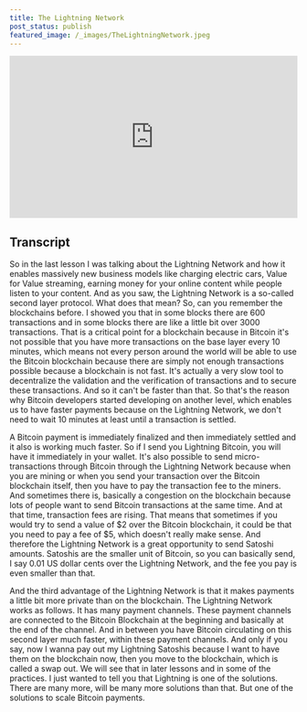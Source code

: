 ```yaml
---
title: The Lightning Network
post_status: publish
featured_image: /_images/TheLightningNetwork.jpeg
---
```


<div style="padding:56.25% 0 0 0;position:relative;"><iframe src="https://player.vimeo.com/video/845863001?badge=0&amp;autopause=0&amp;player_id=0&amp;app_id=58479" frameborder="0" allow="autoplay; fullscreen; picture-in-picture" allowfullscreen style="position:absolute;top:0;left:0;width:100%;height:100%;" title="015 The Lightning Network"></iframe></div>

<div style="margin-bottom:30px;"></div>

## Transcript


So in the last lesson I was talking about the Lightning Network and how it enables massively new business models like charging electric cars, Value for Value streaming, earning money for your online content while people listen to your content. And as you saw, the Lightning Network is a so-called second layer protocol. What does that mean? So, can you remember the blockchains before. I showed you that in some blocks there are 600 transactions and in some blocks there are like a little bit over 3000 transactions. That is a critical point for a blockchain because in Bitcoin it's not possible that you have more transactions on the base layer every 10 minutes, which means not every person around the world will be able to use the Bitcoin blockchain because there are simply not enough transactions possible because a blockchain is not fast. It's actually a very slow tool to decentralize the validation and the verification of transactions and to secure these transactions. And so it can't be faster than that. So that's the reason why Bitcoin developers started developing on another level, which enables us to have faster payments because on the Lightning Network, we don't need to wait 10 minutes at least until a transaction is settled. 

A Bitcoin payment is immediately finalized and then immediately settled and it also is working much faster. So if I send you Lightning Bitcoin, you will have it immediately in your wallet. It's also possible to send micro-transactions through Bitcoin through the Lightning Network because when you are mining or when you send your transaction over the Bitcoin blockchain itself, then you have to pay the transaction fee to the miners. And sometimes there is, basically a congestion on the blockchain because lots of people want to send Bitcoin transactions at the same time. And at that time, transaction fees are rising. That means that sometimes if you would try to send a value of $2 over the Bitcoin blockchain, it could be that you need to pay a fee of $5, which doesn't really make sense. And therefore the Lightning Network is a great opportunity to send Satoshi amounts. Satoshis are the smaller unit of Bitcoin, so you can basically send, I say 0.01 US dollar cents over the Lightning Network, and the fee you pay is even smaller than that. 

And the third advantage of the Lightning Network is that it makes payments a little bit more private than on the blockchain. The Lightning Network works as follows. It has many payment channels. These payment channels are connected to the Bitcoin Blockchain at the beginning and basically at the end of the channel. And in between you have Bitcoin circulating on this second layer much faster, within these payment channels. And only if you say, now I wanna pay out my Lightning Satoshis because I want to have them on the blockchain now, then you move to the blockchain, which is called a swap out. We will see that in later lessons and in some of the practices. I just wanted to tell you that Lightning is one of the solutions. There are many more, will be many more solutions than that. But one of the solutions to scale Bitcoin payments.
